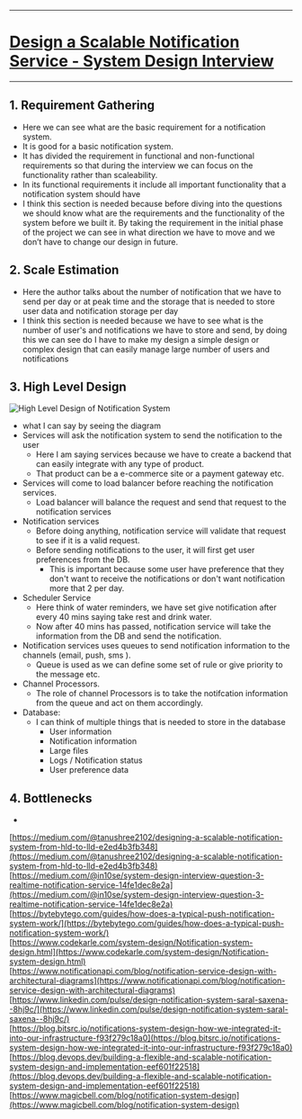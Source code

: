 

----
# [Design a Scalable Notification Service - System Design Interview](https://blog.algomaster.io/p/design-a-scalable-notification-service)  

---
## 1. Requirement Gathering

- Here we can see what are the basic requirement for a notification system.
- It is good for a basic notification system.
- It has divided the requirement in functional and non-functional requirements so that during the interview we can focus on the functionality rather than scaleability.
- In its functional requirements it include all important functionality that a notification system should have
- I think this section is needed because before diving into the questions we should know what are the requirements and the functionality of the system before we built it. By taking the requirement in the initial phase of the project we can see in what direction we have to move and we don’t have to change our design in future.

## 2. Scale Estimation

- Here the author talks about the number of notification that we have to send per day or at peak time and the storage that is needed to store user data and notification storage per day
- I think this section is needed because we have to see what is the number of user's and notifications we have to store and send, by doing this we can see do I have to make my design a simple design or complex design that can easily manage large number of users and notifications

## 3. High Level Design

![High Level Design of Notification System](https://substackcdn.com/image/fetch/$s_!FCvc!,f_auto,q_auto:good,fl_progressive:steep/https%3A%2F%2Fsubstack-post-media.s3.amazonaws.com%2Fpublic%2Fimages%2Fd2f3b21f-5366-4e42-b868-c3df3548cf62_1697x944.png)

- what I can say by seeing the diagram
- Services will ask the notification system to send the notification to the user
	- Here I am saying services because we have to create a backend that can easily integrate with any type of product. 
	- That product can be a e-commerce site or a payment gateway etc.
- Services will come to load balancer before reaching the notification services.
	- Load balancer will balance the request and send that request to the notification services
- Notification services
	- Before doing anything, notification service will validate that request to see if it is a valid request.
	- Before sending notifications to the user, it will first get user preferences from the DB.
		- This is important because some user have preference that they don't want to receive the notifications or don't want notification more that 2 per day.
- Scheduler Service
	- Here think of water reminders, we have set give notification after every 40 mins saying take rest and drink water.
	- Now after 40 mins has passed, notification service will take the information from the DB and send the notification.
- Notification services uses queues to send notification information to the channels (email, push, sms ).
	- Queue is used as we can define some set of rule or give priority to the message etc.
- Channel Processors.
	- The role of channel Processors is to take the notifcation information from the queue and act on them accordingly.
- Database:
	- I can think of multiple things that is needed to store in the database
		- User information
		- Notification information
		- Large files
		- Logs / Notification status
		- User preference data
## 4. Bottlenecks

- 











[https://medium.com/@tanushree2102/designing-a-scalable-notification-system-from-hld-to-lld-e2ed4b3fb348](https://medium.com/@tanushree2102/designing-a-scalable-notification-system-from-hld-to-lld-e2ed4b3fb348)  
[https://medium.com/@in10se/system-design-interview-question-3-realtime-notification-service-14fe1dec8e2a](https://medium.com/@in10se/system-design-interview-question-3-realtime-notification-service-14fe1dec8e2a)  
[https://bytebytego.com/guides/how-does-a-typical-push-notification-system-work/](https://bytebytego.com/guides/how-does-a-typical-push-notification-system-work/)  
[https://www.codekarle.com/system-design/Notification-system-design.html](https://www.codekarle.com/system-design/Notification-system-design.html)  
[https://www.notificationapi.com/blog/notification-service-design-with-architectural-diagrams](https://www.notificationapi.com/blog/notification-service-design-with-architectural-diagrams)  
[https://www.linkedin.com/pulse/design-notification-system-saral-saxena--8hj9c/](https://www.linkedin.com/pulse/design-notification-system-saral-saxena--8hj9c/)  
[https://blog.bitsrc.io/notifications-system-design-how-we-integrated-it-into-our-infrastructure-f93f279c18a0](https://blog.bitsrc.io/notifications-system-design-how-we-integrated-it-into-our-infrastructure-f93f279c18a0)  
[https://blog.devops.dev/building-a-flexible-and-scalable-notification-system-design-and-implementation-eef601f22518](https://blog.devops.dev/building-a-flexible-and-scalable-notification-system-design-and-implementation-eef601f22518)  
[https://www.magicbell.com/blog/notification-system-design](https://www.magicbell.com/blog/notification-system-design)

